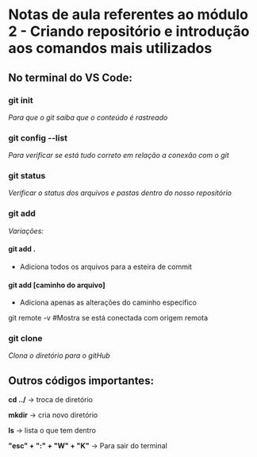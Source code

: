 # Notas de aula referentes ao módulo 2 - Criando repositório e introdução aos comandos mais utilizados

## No terminal do VS Code:

### git init 
*Para que o git saiba que o conteúdo é rastreado*

### git config --list
*Para verificar se está tudo correto em relação a conexão com o git*

### git status
*Verificar o status dos arquivos e pastas dentro do nosso repositório*

### git add
*Variações:*
#### git add . 
- Adiciona todos os arquivos para a esteira de commit

#### git add [caminho do arquivo]
- Adiciona apenas as alterações do caminho específico

git remote -v #Mostra se está conectada com origem remota

### git clone 
*Clona o diretório para o gitHub*



## Outros códigos importantes:
**cd ../** → troca de diretório

**mkdir** → cria novo diretório

**ls** → lista o que tem dentro

**"esc" +  ":" +  "W" + "K"** → Para sair do terminal